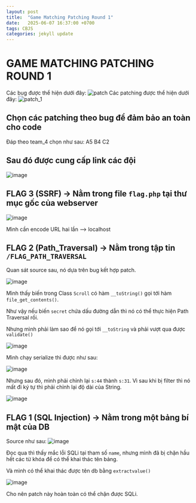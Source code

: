 ```yaml
---
layout: post
title:  "Game Matching Patching Round 1"
date:   2025-06-07 16:37:00 +0700
tags: CBJS 
categories: jekyll update
---
```


# GAME MATCHING PATCHING ROUND 1  
Các bug được thể hiện dưới đây: 
![patch](https://hackmd.io/_uploads/B1mz2tWNxl.png)
Các patching được thể hiện dưới đây: 
![patch_1](https://hackmd.io/_uploads/r1-EnY-Egl.png)

## Chọn các patching theo bug để đảm bảo an toàn cho code
Đáp theo team_4 chọn như sau: A5 B4 C2 

## Sau đó được cung cấp link các đội
![image](https://hackmd.io/_uploads/r1Zf6tb4ex.png)

## FLAG 3 (SSRF) -> Nằm trong file `flag.php` tại thư mục gốc của webserver

![image](https://hackmd.io/_uploads/r1FlNqbNel.png)

Mình cần encode URL hai lần --> localhost 

## FLAG 2 (Path_Traversal) -> Nằm trong tập tin `/FLAG_PATH_TRAVERSAL`

Quan sát source sau, nó dựa trên bug kết hợp patch. 

![image](https://hackmd.io/_uploads/HJfRN9-Ell.png)

Mình thấy biến trong Class `Scroll` có hàm `__toString()` gọi tới hàm `file_get_contents()`.

Như vậy nếu biến `secret` chứa dấu đường dẫn thì nó có thể thực hiện Path Traversal rồi. 

Nhưng mình phải làm sao để nó gọi tới `__toString` và phải vượt qua được `validate()`

![image](https://hackmd.io/_uploads/SyA9H5-Vee.png)

Mình chạy serialize thì được như sau: 

![image](https://hackmd.io/_uploads/HJATSqbVxl.png)

Nhưng sau đó, mình phải chỉnh lại `s:44` thành `s:31`. Vì sau khi bị filter thì nó mất đi ký tự thì phải chỉnh lại độ dài của String. 

![image](https://hackmd.io/_uploads/HkiT8cZ4ee.png)

## FLAG 1 (SQL Injection) -> Nằm trong một bảng bí mật của DB 

Source như sau:
![image](https://hackmd.io/_uploads/ryh7wqbNxe.png)

Đọc qua thì thấy mắc lỗi SQLi tại tham số `name`, nhưng mình đã bị chặn hầu hết các từ khóa để có thể khai thác tên bảng. 

Và mình có thể khai thác được tên db bằng `extractvalue()`

![image](https://hackmd.io/_uploads/SkChO9-Vlx.png)

Cho nên patch này hoàn toàn có thể chặn được SQLi. 



